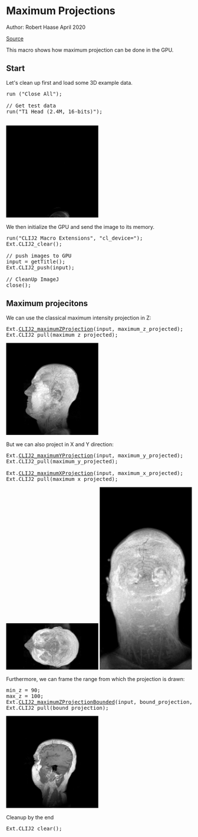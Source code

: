 

# Maximum Projections
Author: Robert Haase
        April 2020

[Source](https://github.com/clij/clij2-docs/tree/master/src/main/macro/maximumProjection.ijm)


This macro shows how maximum projection 
can be done in the GPU.


## Start
Let's clean up first and load some 3D example data.

<pre class="highlight">
run ("Close All");

// Get test data
run("T1 Head (2.4M, 16-bits)");

</pre>
<a href="image_1587652763505.png"><img src="image_1587652763505.png" width="250" alt="t1-head.tif"/></a>

We then initialize the GPU and send the image to its memory.

<pre class="highlight">
run("CLIJ2 Macro Extensions", "cl_device=");
Ext.CLIJ2_clear();

// push images to GPU
input = getTitle();
Ext.CLIJ2_push(input);

// CleanUp ImageJ
close();
</pre>

## Maximum projecitons
We can use the classical maximum intensity projection in Z:

<pre class="highlight">
Ext.<a href="https://clij.github.io/clij2-docs/reference_maximumZProjection">CLIJ2_maximumZProjection</a>(input, maximum_z_projected);
Ext.CLIJ2_pull(maximum_z_projected);
</pre>
<a href="image_1587652763652.png"><img src="image_1587652763652.png" width="250" alt="CLIJ2_maximumZProjection_result214"/></a>

But we can also project in X and Y direction:

<pre class="highlight">
Ext.<a href="https://clij.github.io/clij2-docs/reference_maximumYProjection">CLIJ2_maximumYProjection</a>(input, maximum_y_projected);
Ext.CLIJ2_pull(maximum_y_projected);

Ext.<a href="https://clij.github.io/clij2-docs/reference_maximumXProjection">CLIJ2_maximumXProjection</a>(input, maximum_x_projected);
Ext.CLIJ2_pull(maximum_x_projected);
</pre>
<a href="image_1587652763769.png"><img src="image_1587652763769.png" width="250" alt="CLIJ2_maximumYProjection_result215"/></a>
<a href="image_1587652763781.png"><img src="image_1587652763781.png" width="250" alt="CLIJ2_maximumXProjection_result216"/></a>

Furthermore, we can frame the range from which the projection is drawn:

<pre class="highlight">
min_z = 90;
max_z = 100;
Ext.<a href="https://clij.github.io/clij2-docs/reference_maximumZProjectionBounded">CLIJ2_maximumZProjectionBounded</a>(input, bound_projection, min_z, max_z);
Ext.CLIJ2_pull(bound_projection);
</pre>
<a href="image_1587652763849.png"><img src="image_1587652763849.png" width="250" alt="CLIJ2_maximumZProjectionBounded_result217"/></a>

Cleanup by the end

<pre class="highlight">
Ext.CLIJ2_clear();
</pre>




